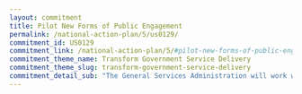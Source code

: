 ```yaml
---
layout: commitment
title: Pilot New Forms of Public Engagement
permalink: /national-action-plan/5/us0129/
commitment_id: US0129
commitment_link: /national-action-plan/5/#pilot-new-forms-of-public-engagement-to-inform-policy-and-program-implementation
commitment_theme_name: Transform Government Service Delivery
commitment_theme_slug: transform-government-service-delivery
commitment_detail_sub: "The General Services Administration will work with civil society and experts in scenario planning and speculative fiction to develop a challenge and prize competition that will engage diverse and inclusive public participation to better define and imagine emerging challenges, opportunities, and possibilities for our shared future."
---
```


